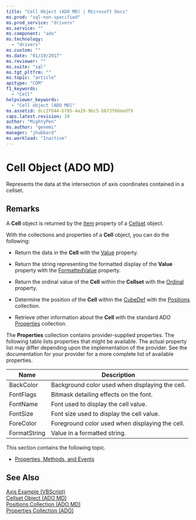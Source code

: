 ```yaml
---
title: "Cell Object (ADO MD) | Microsoft Docs"
ms.prod: "sql-non-specified"
ms.prod_service: "drivers"
ms.service: ""
ms.component: "ado"
ms.technology:
  - "drivers"
ms.custom: ""
ms.date: "01/19/2017"
ms.reviewer: ""
ms.suite: "sql"
ms.tgt_pltfrm: ""
ms.topic: "article"
apitype: "COM"
f1_keywords: 
  - "Cell"
helpviewer_keywords: 
  - "Cell object [ADO MD]"
ms.assetid: dcc2f044-b785-4a29-9bc5-b673f66eedf9
caps.latest.revision: 10
author: "MightyPen"
ms.author: "genemi"
manager: "jhubbard"
ms.workload: "Inactive"
---
```

# Cell Object (ADO MD)
Represents the data at the intersection of axis coordinates contained in a cellset.  
  
## Remarks  
 A **Cell** object is returned by the [Item](../../../ado/reference/ado-md-api/item-property-ado-md-cellset.md) property of a [Cellset](../../../ado/reference/ado-md-api/cellset-object-ado-md.md) object.  
  
 With the collections and properties of a **Cell** object, you can do the following:  
  
-   Return the data in the **Cell** with the [Value](../../../ado/reference/ado-md-api/value-property-ado-md.md) property.  
  
-   Return the string representing the formatted display of the **Value** property with the [FormattedValue](../../../ado/reference/ado-md-api/formattedvalue-property-ado-md.md) property.  
  
-   Return the ordinal value of the **Cell** within the **Cellset** with the [Ordinal](../../../ado/reference/ado-md-api/ordinal-property-ado-md-cell.md) property.  
  
-   Determine the position of the **Cell** within the [CubeDef](../../../ado/reference/ado-md-api/cubedef-object-ado-md.md) with the [Positions](../../../ado/reference/ado-md-api/positions-collection-ado-md.md) collection.  
  
-   Retrieve other information about the **Cell** with the standard ADO [Properties](../../../ado/reference/ado-api/properties-collection-ado.md) collection.  
  
 The **Properties** collection contains provider-supplied properties. The following table lists properties that might be available. The actual property list may differ depending upon the implementation of the provider. See the documentation for your provider for a more complete list of available properties.  
  
|Name|Description|  
|----------|-----------------|  
|BackColor|Background color used when displaying the cell.|  
|FontFlags|Bitmask detailing effects on the font.|  
|FontName|Font used to display the cell value.|  
|FontSize|Font size used to display the cell value.|  
|ForeColor|Foreground color used when displaying the cell.|  
|FormatString|Value in a formatted string.|  
  
 This section contains the following topic.  
  
-   [Properties, Methods, and Events](../../../ado/reference/ado-md-api/cell-object-properties-methods-and-events.md)  
  
## See Also  
 [Axis Example (VBScript)](../../../ado/reference/ado-md-api/axis-example-vbscript.md)   
 [Cellset Object (ADO MD)](../../../ado/reference/ado-md-api/cellset-object-ado-md.md)   
 [Positions Collection (ADO MD)](../../../ado/reference/ado-md-api/positions-collection-ado-md.md)   
 [Properties Collection (ADO)](../../../ado/reference/ado-api/properties-collection-ado.md)
